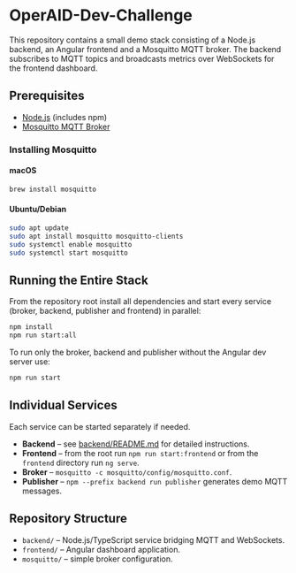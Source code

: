 # OperAID-Dev-Challenge

This repository contains a small demo stack consisting of a Node.js backend, an Angular frontend and a Mosquitto MQTT broker. The backend subscribes to MQTT topics and broadcasts metrics over WebSockets for the frontend dashboard.

## Prerequisites

- [Node.js](https://nodejs.org/) (includes npm)
- [Mosquitto MQTT Broker](https://mosquitto.org/)

### Installing Mosquitto

#### macOS
```bash
brew install mosquitto
```

#### Ubuntu/Debian
```bash
sudo apt update
sudo apt install mosquitto mosquitto-clients
sudo systemctl enable mosquitto
sudo systemctl start mosquitto
```

## Running the Entire Stack

From the repository root install all dependencies and start every service (broker, backend, publisher and frontend) in parallel:
```bash
npm install
npm run start:all
```

To run only the broker, backend and publisher without the Angular dev server use:
```bash
npm run start
```

## Individual Services

Each service can be started separately if needed.

- **Backend** – see [backend/README.md](backend/README.md) for detailed instructions.
- **Frontend** – from the root run `npm run start:frontend` or from the `frontend` directory run `ng serve`.
- **Broker** – `mosquitto -c mosquitto/config/mosquitto.conf`.
- **Publisher** – `npm --prefix backend run publisher` generates demo MQTT messages.

## Repository Structure

- `backend/` – Node.js/TypeScript service bridging MQTT and WebSockets.
- `frontend/` – Angular dashboard application.
- `mosquitto/` – simple broker configuration.


